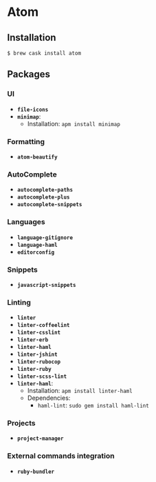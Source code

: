 # Atom

## Installation

```ShellSession
$ brew cask install atom
```

## Packages

### UI

- **`file-icons`**
- **`minimap`**:
  - Installation: `apm install minimap`

### Formatting

- **`atom-beautify`**

### AutoComplete

- **`autocomplete-paths`**
- **`autocomplete-plus`**
- **`autocomplete-snippets`**


### Languages

- **`language-gitignore`**
- **`language-haml`**
- **`editorconfig`**

### Snippets

- **`javascript-snippets`**

### Linting

- **`linter`**
- **`linter-coffeelint`**
- **`linter-csslint`**
- **`linter-erb`**
- **`linter-haml`**
- **`linter-jshint`**
- **`linter-rubocop`**
- **`linter-ruby`**
- **`linter-scss-lint`**
- **`linter-haml`**:
  - Installation: `apm install linter-haml`
  - Dependencies:
    - `haml-lint`: `sudo gem install haml-lint`

### Projects

- **`project-manager`**

### External commands integration

- **`ruby-bundler`**
